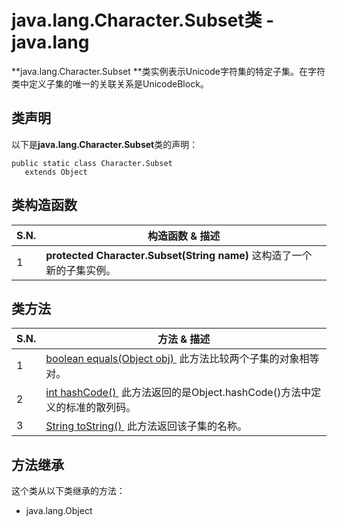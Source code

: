 # java.lang.Character.Subset类 - java.lang

**java.lang.Character.Subset **类实例表示Unicode字符集的特定子集。在字符类中定义子集的唯一的关联关系是UnicodeBlock。

## 类声明

以下是**java.lang.Character.Subset**类的声明：

```
public static class Character.Subset
   extends Object
```

## 类构造函数

| S.N. | 构造函数 & 描述 |
| --- | --- |
| 1 | **protected Character.Subset(String name)** 这构造了一个新的子集实例。 |

## 类方法

| S.N. | 方法 & 描述 |
| --- | --- |
| 1 | [boolean equals(Object obj) ](http://www.yiibai.com/java/lang/character.subset_equals.html) 此方法比较两个子集的对象相等对。 |
| 2 | [int hashCode() ](http://www.yiibai.com/java/lang/character.subset_hashcode.html) 此方法返回的是Object.hashCode()方法中定义的标准的散列码。 |
| 3 | [String toString() ](http://www.yiibai.com/java/lang/character.subset_tostring.html) 此方法返回该子集的名称。 |

## 方法继承

这个类从以下类继承的方法：

*   java.lang.Object

 